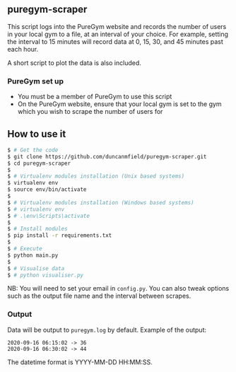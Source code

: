 ## puregym-scraper
This script logs into the PureGym website and records the number of users in
your local gym to a file, at an interval of your choice. For example, setting
the interval to 15 minutes will record data at 0, 15, 30, and 45 minutes
past each hour.

A short script to plot the data is also included.

### PureGym set up
* You must be a member of PureGym to use this script
* On the PureGym website, ensure that your local gym is set to the
gym which you wish to scrape the number of users for

## How to use it

```bash
$ # Get the code
$ git clone https://github.com/duncanmfield/puregym-scraper.git
$ cd puregym-scraper
$
$ # Virtualenv modules installation (Unix based systems)
$ virtualenv env
$ source env/bin/activate
$
$ # Virtualenv modules installation (Windows based systems)
$ # virtualenv env
$ # .\env\Scripts\activate
$
$ # Install modules
$ pip install -r requirements.txt
$
$ # Execute
$ python main.py
$
$ # Visualise data
$ # python visualiser.py
```

NB: You will need to set your email in `config.py`. You can also tweak options such as 
the output file name and the interval between scrapes.

### Output
Data will be output to `puregym.log` by default. Example of the output:
```
2020-09-16 06:15:02 -> 36
2020-09-16 06:30:02 -> 44
```
The datetime format is YYYY-MM-DD HH:MM:SS.
